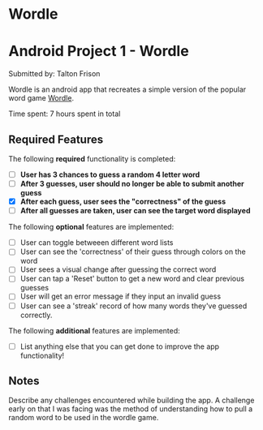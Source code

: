 # Wordle
# Android Project 1 - Wordle

Submitted by: Talton Frison

Wordle is an android app that recreates a simple version of the popular word game [Wordle](https://www.nytimes.com/games/wordle/index.html). 

Time spent: 7 hours spent in total

## Required Features

The following **required** functionality is completed:

- [ ] **User has 3 chances to guess a random 4 letter word**
- [ ] **After 3 guesses, user should no longer be able to submit another guess**
- [x] **After each guess, user sees the "correctness" of the guess**
- [ ] **After all guesses are taken, user can see the target word displayed**

The following **optional** features are implemented:

- [ ] User can toggle betweeen different word lists
- [ ] User can see the 'correctness' of their guess through colors on the word 
- [ ] User sees a visual change after guessing the correct word
- [ ] User can tap a 'Reset' button to get a new word and clear previous guesses
- [ ] User will get an error message if they input an invalid guess
- [ ] User can see a 'streak' record of how many words they've guessed correctly.

The following **additional** features are implemented:

* [ ] List anything else that you can get done to improve the app functionality!
## Notes

Describe any challenges encountered while building the app.
A challenge early on that I was facing was the method of understanding how to pull a random word to be used in the
wordle game.
